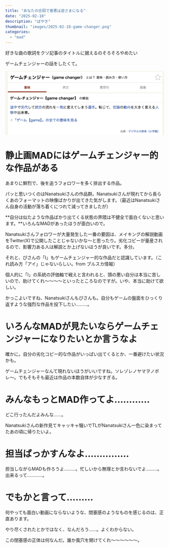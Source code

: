 ```yaml
---
title: "あなたの合図で善悪は逆さまになる"
date: "2025-02-10"
description: "ぼやき"
thumbnail: "images/2025-02-10-game-changer.png"
categories: 
  - "mad"
---
```


好きな曲の歌詞をクソ記事のタイトルに据えるのそろそろやめたい

ゲームチェンジャーの話をしたくて。

![](../../images/スクリーンショット-2025-02-10-22.27.01.png)

<!--more-->

# 静止画MADにはゲームチェンジャー的な作品がある

あまりに鮮烈で、後を追うフォロワーを多く排出する作品。

パッと思いつくのはNanatsukiさんの作品群。Nanatsukiさんが現れてから長らくあのフォーマットの映像ばかりが出てきた気がします。（最近はNanatsukiさん自身の活動が落ち着くにつれて減ってきましたが）

**自分は似たような作品ばかり出てくる状態の界隈は不健全で面白くないと思います。**いろんなMADがあったほうが面白いので。

Nanatsukiさんフォロワーが大量発生した一番の要因は、メイキングの解説動画をTwitter(X)で公開したことじゃないかな〜と思ったり。劣化コピーが量産されるので、影響力ある人は解説とか上げないほうが良いです。多分。

それと、ぴさんの「I」もゲームチェンジャー的な作品だと認識しています。（これ読み方「アイ」じゃないらしい。from ブルスカ情報）

個人的に「I」の系統の評価軸で戦えと言われると、頭の悪い自分は本当に苦しいので、助けてくれ〜〜〜〜といったところなのですが。いや、本当に助けて欲しい。

かっこよいですね、Nanatsukiさんもぴさんも。自分もゲームの盤面をひっくり返すような強烈な作品を投下したい………。

# いろんなMADが見たいならゲームチェンジャーになりたいとか言うなよ

確かに。自分の劣化コピー的な作品がいっぱい出てくるとか、一番避けたい状況かも。

ゲームチェンジャーなんて現れないほうがいいですね。ソレゾレノヤマヲノボレ〜。でもそもそも最近は作品の本数自体が少なすぎる。

# みんなもっとMAD作ってよ…………

どこ行ったんだよみんな……。

Nanatsukiさんの新作見てキャッキャ騒いでTLがNanatsukiさん一色に染まってたあの頃に帰りたいよ。

# 担当ばっかすんなよ……………

担当しながらMADも作ろうよ………。忙しいから無理とか言わないでよ………。出来るって…………。

# でもかと言って………

何やっても面白い動画にならないような、閉塞感のようなものを感じるのは、正直あります。

やり尽くされたとかではなく、なんだろう……。よくわからない。

この閉塞感の正体は何なんだ。誰か風穴を開けてくれ〜〜〜〜〜〜。
